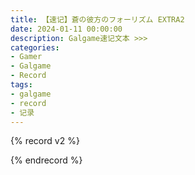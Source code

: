 ```yaml
---
title: 【速记】蒼の彼方のフォーリズム EXTRA2
date: 2024-01-11 00:00:00
description: Galgame速记文本 >>> 
categories:
- Gamer
- Galgame
- Record
tags:
- galgame
- record
- 记录
---
```


{% record v2 %}

{% endrecord %}